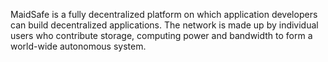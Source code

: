 MaidSafe is a fully decentralized platform on which application developers can build decentralized applications. The network is made up by individual users who contribute storage, computing power and bandwidth to form a world-wide autonomous system.

